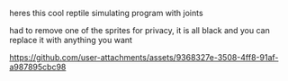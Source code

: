 heres this cool reptile simulating program with joints

had to remove one of the sprites for privacy, it is all black and you
can replace it with anything you want

https://github.com/user-attachments/assets/9368327e-3508-4ff8-91af-a987895cbc98

